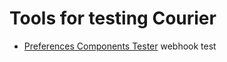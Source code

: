 # Tools for testing Courier

- [Preferences Components Tester](./window-preferences.html)
webhook test